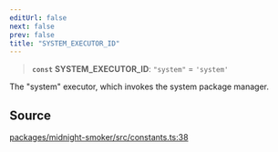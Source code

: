 ```yaml
---
editUrl: false
next: false
prev: false
title: "SYSTEM_EXECUTOR_ID"
---
```


> **`const`** **SYSTEM\_EXECUTOR\_ID**: `"system"` = `'system'`

The "system" executor, which invokes the system package manager.

## Source

[packages/midnight-smoker/src/constants.ts:38](https://github.com/boneskull/midnight-smoker/blob/417858b/packages/midnight-smoker/src/constants.ts#L38)
